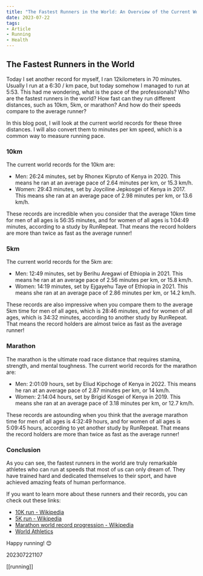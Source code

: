 ```yaml
---
title: "The Fastest Runners in the World: An Overview of the Current World Records"
date: 2023-07-22
tags:
- Article
- Running
- Health
---
```


## The Fastest Runners in the World

Today I set another record for myself, I ran 12kilometers in 70 minutes. Usually I run at a 6:30 / km pace, but today somehow I managed to run at 5:53. This had me wondering, what is the pace of the professionals? Who are the fastest runners in the world? How fast can they run different distances, such as 10km, 5km, or marathon? And how do their speeds compare to the average runner?

In this blog post, I will look at the current world records for these three distances. I will also convert them to minutes per km speed, which is a common way to measure running pace. 

### 10km

The current world records for the 10km are:

- Men: 26:24 minutes, set by Rhonex Kipruto of Kenya in 2020. This means he ran at an average pace of 2.64 minutes per km, or 15.3 km/h.
- Women: 29:43 minutes, set by Joyciline Jepkosgei of Kenya in 2017. This means she ran at an average pace of 2.98 minutes per km, or 13.6 km/h.

These records are incredible when you consider that the average 10km time for men of all ages is 56:35 minutes, and for women of all ages is 1:04:49 minutes, according to a study by RunRepeat. That means the record holders are more than twice as fast as the average runner!

### 5km

The current world records for the 5km are:

- Men: 12:49 minutes, set by Berihu Aregawi of Ethiopia in 2021. This means he ran at an average pace of 2.56 minutes per km, or 15.8 km/h.
- Women: 14:19 minutes, set by Ejgayehu Taye of Ethiopia in 2021. This means she ran at an average pace of 2.86 minutes per km, or 14.2 km/h.

These records are also impressive when you compare them to the average 5km time for men of all ages, which is 28:46 minutes, and for women of all ages, which is 34:32 minutes, according to another study by RunRepeat. That means the record holders are almost twice as fast as the average runner!

### Marathon

The marathon is the ultimate road race distance that requires stamina, strength, and mental toughness. The current world records for the marathon are:

- Men: 2:01:09 hours, set by Eliud Kipchoge of Kenya in 2022. This means he ran at an average pace of 2.87 minutes per km, or 14 km/h.
- Women: 2:14:04 hours, set by Brigid Kosgei of Kenya in 2019. This means she ran at an average pace of 3.18 minutes per km, or 12.7 km/h.

These records are astounding when you think that the average marathon time for men of all ages is 4:32:49 hours, and for women of all ages is 5:09:45 hours, according to yet another study by RunRepeat. That means the record holders are more than twice as fast as the average runner!

### Conclusion

As you can see, the fastest runners in the world are truly remarkable athletes who can run at speeds that most of us can only dream of. They have trained hard and dedicated themselves to their sport, and have achieved amazing feats of human performance.

If you want to learn more about these runners and their records, you can check out these links:

- [10K run - Wikipedia](https://en.wikipedia.org/wiki/10K_run)
- [5K run - Wikipedia](https://en.wikipedia.org/wiki/5K_run)
- [Marathon world record progression - Wikipedia](https://en.wikipedia.org/wiki/Marathon_world_record_progression)
- [World Athletics](https://worldathletics.org/)

Happy running! 😊

202307221107

[[running]]

